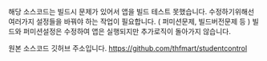 해당 소스코드는 빌드시 문제가 있어서 앱을 빌드 테스트 못했습니다.
수정하기위해선 여러가지 설정들을 바꿔야 하는 작업이 필요합니다.
( 퍼미션문제, 빌드버전문제 등 )
빌드와 퍼미션설정은 수정하여 앱은 실행되지만 추가로직이 돌아가지 않습니다.


원본 소스코드 깃허브 주소입니다.
https://github.com/thfmart/studentcontrol